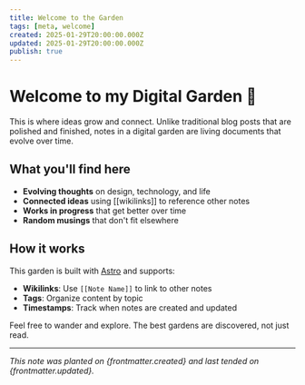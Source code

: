 ```yaml
---
title: Welcome to the Garden
tags: [meta, welcome]
created: 2025-01-29T20:00:00.000Z
updated: 2025-01-29T20:00:00.000Z
publish: true
---
```


# Welcome to my Digital Garden 🌱

This is where ideas grow and connect. Unlike traditional blog posts that are polished and finished, notes in a digital garden are living documents that evolve over time.

## What you'll find here

- **Evolving thoughts** on design, technology, and life
- **Connected ideas** using [[wikilinks]] to reference other notes
- **Works in progress** that get better over time
- **Random musings** that don't fit elsewhere

## How it works

This garden is built with [Astro](https://astro.build) and supports:

- **Wikilinks**: Use `[[Note Name]]` to link to other notes
- **Tags**: Organize content by topic
- **Timestamps**: Track when notes are created and updated

Feel free to wander and explore. The best gardens are discovered, not just read.

---

*This note was planted on {frontmatter.created} and last tended on {frontmatter.updated}.*